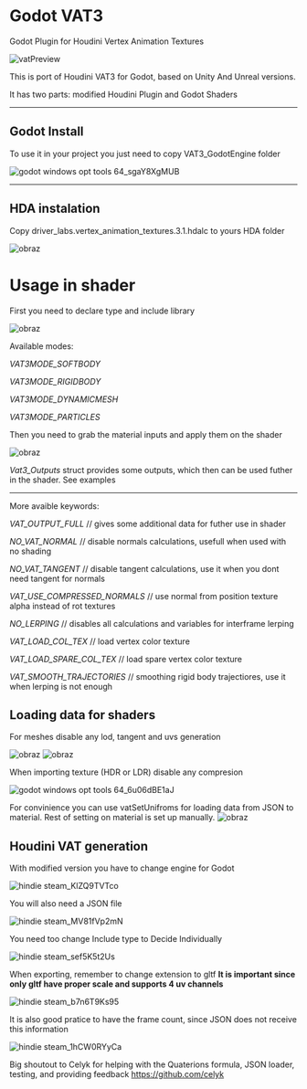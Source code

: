# Godot VAT3

Godot Plugin for Houdini Vertex Animation Textures

![vatPreview](https://github.com/G4ND44/Godot_VAT3/assets/30861241/f38f7587-666f-4ca7-8186-833d1b1b3c7b)

This is port of Houdini VAT3 for Godot, based on Unity And Unreal versions.

It has two parts: modified Houdini Plugin and Godot Shaders

---------------------------------------------
Godot Install
------------------
To use it in your project you just need to copy VAT3_GodotEngine folder

![godot windows opt tools 64_sgaY8XgMUB](https://github.com/G4ND44/Godot_VAT3/assets/30861241/0184d89c-d935-448c-9f32-33b6c4d55ca3)


-------------------------------------
HDA instalation
------------------

Copy driver_labs.vertex_animation_textures.3.1.hdalc to yours HDA folder

![obraz](https://github.com/G4ND44/Godot_VAT3/assets/30861241/86c6941d-2787-47ae-804e-f3b3893c7450)

Usage in shader
===========
First you need to declare type and include library

![obraz](https://github.com/G4ND44/Godot_VAT3/assets/30861241/d0c5de7f-b81c-4c3c-b712-96519200f300)

Available modes:

_VAT3MODE_SOFTBODY_

_VAT3MODE_RIGIDBODY_

_VAT3MODE_DYNAMICMESH_

_VAT3MODE_PARTICLES_

Then you need to grab the material inputs and apply them on the shader

![obraz](https://github.com/G4ND44/Godot_VAT3/assets/30861241/baaf1423-fd6f-40a9-b665-a33e814e370b)

_Vat3_Outputs_ struct provides some outputs, which then can be used futher in the shader. See examples

------------------

More avaible keywords:

_VAT_OUTPUT_FULL_ // gives some additional data for futher use in shader

_NO_VAT_NORMAL_ // disable normals calculations, usefull when used with no shading

_NO_VAT_TANGENT_ // disable tangent calculations, use it when you dont need tangent for normals

_VAT_USE_COMPRESSED_NORMALS_ // use normal from position texture alpha instead of rot textures

_NO_LERPING_ // disables all calculations and variables for interframe lerping

_VAT_LOAD_COL_TEX_ // load vertex color texture

_VAT_LOAD_SPARE_COL_TEX_ // load spare vertex color texture

_VAT_SMOOTH_TRAJECTORIES_ // smoothing rigid body trajectiores, use it when lerping is not enough

Loading data for shaders
----------------------
For meshes disable any lod, tangent and uvs generation

![obraz](https://github.com/G4ND44/Godot_VAT3/assets/30861241/e4ded355-46a4-4e07-9a62-5f48c9a3d127)
![obraz](https://github.com/G4ND44/Godot_VAT3/assets/30861241/2998525f-cb73-4f3b-955f-4f4f883d1bb8)

When importing texture (HDR or LDR) disable any compresion 

![godot windows opt tools 64_6u06dBE1aJ](https://github.com/G4ND44/Godot_VAT3/assets/30861241/4fb9cd60-2291-4fd1-a098-2e197f9c1126)

For convinience you can use vatSetUnifroms for loading data from JSON to material. Rest of setting on material is set up manually.
![obraz](https://github.com/G4ND44/Godot_VAT3/assets/30861241/1667167a-8ab1-4a70-9d0b-dfef3ea2af4a)


Houdini VAT generation
----------------------

With modified version you have to change engine for Godot 

![hindie steam_KlZQ9TVTco](https://github.com/G4ND44/Godot_VAT3/assets/30861241/ed6082f5-6d5c-402b-b7bf-091c6248b090)

You will also need a JSON file 

![hindie steam_MV81fVp2mN](https://github.com/G4ND44/Godot_VAT3/assets/30861241/cf444d83-5c96-445d-b300-06980dd60692)

You need too change Include type to Decide Individually

![hindie steam_sef5K5t2Us](https://github.com/G4ND44/Godot_VAT3/assets/30861241/6db1dd41-7e13-4056-b4a4-17fb23474d9c)

When exporting, remember to change extension to gltf 
__It is important since only gltf have proper scale and supports 4 uv channels__

![hindie steam_b7n6T9Ks95](https://github.com/G4ND44/Godot_VAT3/assets/30861241/18ffe575-6559-42c5-b8ee-fb201275d35f)

It is also good pratice to have the frame count, since JSON does not receive this information

![hindie steam_1hCW0RYyCa](https://github.com/G4ND44/Godot_VAT3/assets/30861241/5cf90a6d-25f9-45ab-be96-c6750feca3d8)

Big shoutout to Celyk for helping with the Quaterions formula, JSON loader, testing, and providing feedback
https://github.com/celyk
